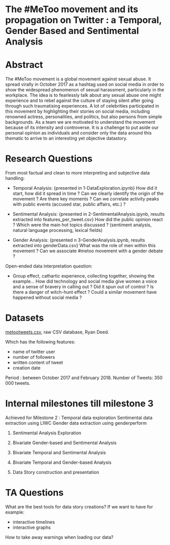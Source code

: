 # The #MeToo movement and its propagation on Twitter : a Temporal, Gender Based and Sentimental Analysis

# Abstract

The #MeToo movement is a global movement against sexual abuse. It spread virally in October 2017 as a hashtag used on social media in order to show the widespread phenomenon of sexual harassment, particularly in the workplace. The idea is to fearlessly talk about any sexual abuse one might experience and to rebel against the culture of staying silent after going through such traumatising experiences. A lot of celebrities participated in this movement by highlighting their stories on social media, including renowned actress, personalities, and politics, but also persons from simple backgrounds. As a team we are motivated to understand the movement because of its intensity and controverse. It is a challenge to put aside our personal opinion as individuals and consider only the data around this thematic to arrive to an interesting yet objective datastory. 

# Research Questions

From most factual and clean to more interpreting and subjective data handling: 

- Temporal Analysis: 
{presented in 1-DataExploration.ipynb}
How did it start, how did it spread in time ? Can we clearly identify the origin of the movement ? Are there key moments ? Can we correlate activity peaks with public events (accused star, public affairs, etc.) ? 

- Sentimental Analysis: 
{presented in 2-SentimentalAnalysis.ipynb, results extracted into features_per_tweet.csv}
How did the public opinion react ? Which were the main hot topics discussed ? (sentiment analysis, natural language processing, lexical fields)

- Gender Analysis:
{presented n 3-GenderAnalysis.ipynb, results extracted into genderData.csv}
What was the role of men within this movement ? Can we associate #metoo movement with a gender debate ?

Open-ended data interpretation question: 

- Group effect, cathartic experience, collecting together, showing the example... How did technology and social media give women a voice and a sense of bravery in calling out ? Did it spun out of control ? Is there a danger of witch-hunt effect ? Could a similar movement have happened without social media ?

# Datasets

[metootweets.csv](https://data.world/rdeeds/350k-metoo-tweets), raw CSV database, Ryan Deed.

Which has the following features:
- name of twitter user
- number of followers
- written content of tweet
- creation date

Period : between October 2017 and February 2018.
Number of Tweets: 350 000 tweets. 


# Internal milestones till milestone 3

Achieved for Milestone 2 : 
Temporal data exploration
Sentimental data extraction using LIWC
Gender data extraction using genderperform

1. Sentimental Analysis Exploration 

2. Bivariate Gender-based and Sentimental Analysis 

3. Bivariate Temporal and Sentimental Analysis

4. Bivariate Temporal and Gender-based Analysis

5. Data Story construction and presentation



# TA Questions

What are the best tools for data story creations? If we want to have for example:
- interactive timelines
- interactive graphs  

How to take away warnings when loading our data? 



